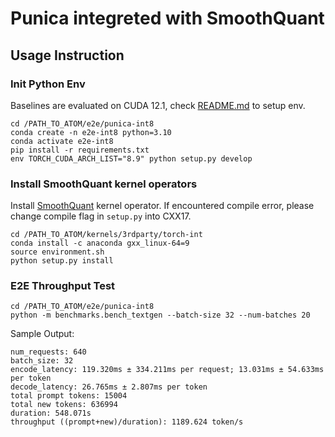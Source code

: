 # Punica integreted with SmoothQuant
## Usage Instruction 
### Init Python Env
Baselines are evaluated on CUDA 12.1, check [README.md](../../kernels/baselines/README.md) to setup env.
```
cd /PATH_TO_ATOM/e2e/punica-int8
conda create -n e2e-int8 python=3.10
conda activate e2e-int8
pip install -r requirements.txt
env TORCH_CUDA_ARCH_LIST="8.9" python setup.py develop
```
### Install SmoothQuant kernel operators
Install [SmoothQuant](https://github.com/mit-han-lab/smoothquant/tree/main) kernel operator. If encountered compile error, please change compile flag in `setup.py` into CXX17.
```
cd /PATH_TO_ATOM/kernels/3rdparty/torch-int
conda install -c anaconda gxx_linux-64=9
source environment.sh
python setup.py install
```
### E2E Throughput Test
```
cd /PATH_TO_ATOM/e2e/punica-int8
python -m benchmarks.bench_textgen --batch-size 32 --num-batches 20
```
Sample Output:
```
num_requests: 640
batch_size: 32
encode_latency: 119.320ms ± 334.211ms per request; 13.031ms ± 54.633ms per token
decode_latency: 26.765ms ± 2.807ms per token
total prompt tokens: 15004
total new tokens: 636994
duration: 548.071s
throughput ((prompt+new)/duration): 1189.624 token/s
```